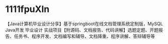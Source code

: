 # 1111fpuXln
【Java计算机毕业设计分享】基于springboot在线文档管理系统定制版，MySQL Java开发 毕业设计 实战项目【附源码、文档报告、代码讲解】选题定题、开题报告、任务书、程序开发、文档编写和辅导、文档降重、程序讲解、答辩辅导等
